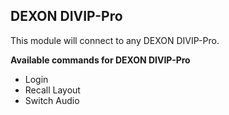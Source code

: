 ## DEXON DIVIP-Pro

This module will connect to any DEXON DIVIP-Pro.

**Available commands for DEXON DIVIP-Pro**

* Login
* Recall Layout
* Switch Audio